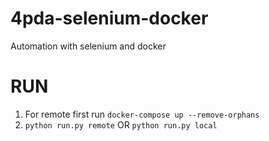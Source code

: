 # 4pda-selenium-docker
Automation with selenium and docker

# RUN
1. For remote first run ```docker-compose up --remove-orphans```
2. ```python run.py remote``` OR ```python run.py local```

